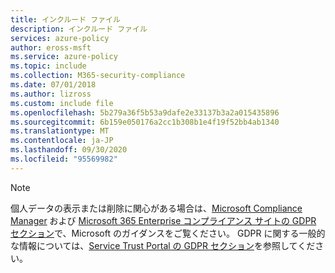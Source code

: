 ```yaml
---
title: インクルード ファイル
description: インクルード ファイル
services: azure-policy
author: eross-msft
ms.service: azure-policy
ms.topic: include
ms.collection: M365-security-compliance
ms.date: 07/01/2018
ms.author: lizross
ms.custom: include file
ms.openlocfilehash: 5b279a36f5b53a9dafe2e33137b3a2a015435896
ms.sourcegitcommit: 6b159e050176a2cc1b308b1e4f19f52bb4ab1340
ms.translationtype: MT
ms.contentlocale: ja-JP
ms.lasthandoff: 09/30/2020
ms.locfileid: "95569982"
---
```

>[!Note]
>個人データの表示または削除に関心がある場合は、[Microsoft Compliance Manager](https://servicetrust.microsoft.com/ComplianceManager) および [Microsoft 365 Enterprise コンプライアンス サイトの GDPR セクション](/microsoft-365/compliance/gdpr)で、Microsoft のガイダンスをご覧ください。 GDPR に関する一般的な情報については、[Service Trust Portal の GDPR セクション](https://servicetrust.microsoft.com/ViewPage/GDPRGetStarted)を参照してください。